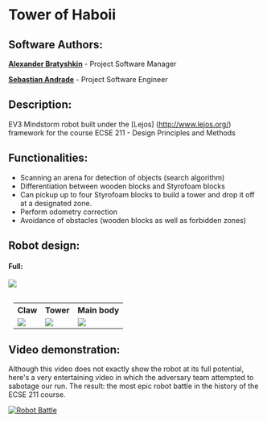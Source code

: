 # Tower of Haboii 

## Software Authors:
[**Alexander Bratyshkin**](http://github.com/alexboii) - Project Software Manager

[**Sebastian Andrade**](http://github.com/pepoandra) - Project Software Engineer

## Description:
EV3 Mindstorm robot built under the [Lejos] (http://www.lejos.org/) framework for the course ECSE 211 - Design Principles and Methods


## Functionalities:
- Scanning an arena for detection of objects (search algorithm)
- Differentiation between wooden blocks and Styrofoam blocks
- Can pickup up to four Styrofoam blocks to build a tower and drop it off at a designated zone.
- Perform odometry correction
- Avoidance of obstacles (wooden blocks as well as forbidden zones) 

## Robot design:

#### Full: 

<img src="https://i.imgur.com/nD5jTJH.png"/>

##

<div align="center">
<table align="center" style="margin-left:10px;">
  <tr>
    <th>Claw</th>
    <th>Tower</th> 
    <th>Main body</th>
  </tr>
  <tr>
    <td><img src="https://s29.postimg.org/e5lk5athj/claw.png"/></td>
    <td><img src="https://i.imgur.com/byNPADz.png"/></td> 
    <td><img src="https://i.imgur.com/3tWVitb.png"/></td>
  </tr>
</table>
</div> 

## Video demonstration: 

Although this video does not exactly show the robot at its full potential, here's a very entertaining video in which the adversary team attempted to sabotage our run. The result: the most epic robot battle in the history of the ECSE 211 course.

[![Robot Battle](https://i.imgur.com/a4tzzZH.png)](https://www.youtube.com/watch?v=mQGQ_WZc36U)


